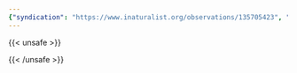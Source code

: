 ```yaml
---
{"syndication": "https://www.inaturalist.org/observations/135705423", "date": "2022-09-18T13:32:01-04:00", "taxon": {"name": "Dryopteris intermedia", "common_name": "intermediate wood fern"}, "quality_grade": "research", "identifications_most_agree": true, "species_guess": "intermediate wood fern", "identifications_most_disagree": false, "captive": false, "project_ids": [], "community_taxon_id": 82568, "geojson": {"type": "Point", "coordinates": [-73.1693866667, 42.6381963889]}, "owners_identification_from_vision": true, "identifications_count": 1, "obscured": false, "num_identification_agreements": 1, "num_identification_disagreements": 0, "place_guess": "Mount Greylock State Reservation, Adams, MA 01220, USA", "photos": [{"id": 231496725, "license_code": "cc-by-nc", "original_dimensions": {"width": 1536, "height": 2048}, "url": "https://inaturalist-open-data.s3.amazonaws.com/photos/231496725/square.jpeg", "attribution": "(c) Brandon Rozek, all rights reserved", "flags": []}]}
---
```

{{< unsafe >}}

{{< /unsafe >}}
